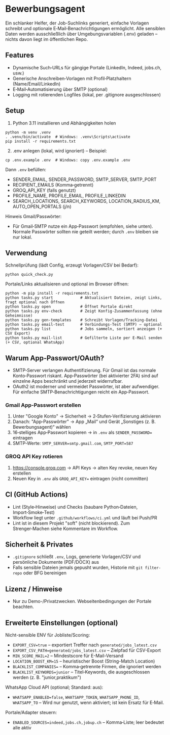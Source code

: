 # Bewerbungsagent

Ein schlanker Helfer, der Job-Suchlinks generiert, einfache Vorlagen schreibt und optionale E‑Mail‑Benachrichtigungen ermöglicht. Alle sensiblen Daten werden ausschließlich über Umgebungsvariablen (.env) geladen – nichts davon liegt im öffentlichen Repo.

## Features
- Dynamische Such‑URLs für gängige Portale (LinkedIn, Indeed, jobs.ch, usw.)
- Generische Anschreiben‑Vorlagen mit Profil‑Platzhaltern (Name/Email/LinkedIn)
- E‑Mail‑Automatisierung über SMTP (optional)
- Logging mit rotierenden Logfiles (lokal, per .gitignore ausgeschlossen)

## Setup
1) Python 3.11 installieren und Abhängigkeiten holen

```
python -m venv .venv
. .venv/bin/activate  # Windows: .venv\Scripts\activate
pip install -r requirements.txt
```

2) .env anlegen (lokal, wird ignoriert) – Beispiel:

```
cp .env.example .env  # Windows: copy .env.example .env
```

Dann `.env` befüllen:
- SENDER_EMAIL, SENDER_PASSWORD, SMTP_SERVER, SMTP_PORT
- RECIPIENT_EMAILS (Komma‑getrennt)
- GROQ_API_KEY (falls genutzt)
- PROFILE_NAME, PROFILE_EMAIL, PROFILE_LINKEDIN
- SEARCH_LOCATIONS, SEARCH_KEYWORDS, LOCATION_RADIUS_KM, AUTO_OPEN_PORTALS (j/n)

Hinweis Gmail/Passwörter:
- Für Gmail‑SMTP nutze ein App‑Passwort (empfohlen, siehe unten). Normale Passwörter sollten nie geteilt werden; durch `.env` bleiben sie nur lokal.

## Verwendung
Schnellprüfung (lädt Config, erzeugt Vorlagen/CSV bei Bedarf):

```
python quick_check.py
```

Portale/Links aktualisieren und optional im Browser öffnen:

```
python -m pip install -r requirements.txt
python tasks.py start            # Aktualisiert Dateien, zeigt Links, fragt optional nach Öffnen
python tasks.py open             # Öffnet Portale direkt
python tasks.py env-check        # Zeigt Konfig-Zusammenfassung (ohne Geheimnisse)
python tasks.py gen-templates    # Schreibt Vorlagen/Tracking-Datei
python tasks.py email-test       # Verbindungs-Test (SMTP) – optional
python tasks.py list             # Jobs sammeln, sortiert anzeigen (+ CSV Export)
python tasks.py mail-list        # Gefilterte Liste per E-Mail senden (+ CSV, optional WhatsApp)
```

## Warum App‑Passwort/OAuth?
- SMTP‑Server verlangen Authentifizierung. Für Gmail ist das normale Konto‑Passwort riskant. App‑Passwörter (bei aktivierter 2FA) sind auf einzelne Apps beschränkt und jederzeit widerrufbar.
- OAuth2 ist moderner und vermeidet Passwörter, ist aber aufwendiger. Für einfache SMTP‑Benachrichtigungen reicht ein App‑Passwort.

### Gmail App‑Passwort erstellen
1. Unter "Google Konto" → Sicherheit → 2‑Stufen‑Verifizierung aktivieren
2. Danach: "App‑Passwörter" → App „Mail“ und Gerät „Sonstiges (z. B. Bewerbungsagent)“ wählen
3. 16‑stelliges App‑Passwort kopieren → in `.env` als `SENDER_PASSWORD=` eintragen
4. SMTP‑Werte: `SMTP_SERVER=smtp.gmail.com`, `SMTP_PORT=587`

### GROQ API Key rotieren
1. https://console.groq.com → API Keys → alten Key revoke, neuen Key erstellen
2. Neuen Key in `.env` als `GROQ_API_KEY=` eintragen (nicht committen)

## CI (GitHub Actions)
- Lint (Style‑Hinweise) und Checks (baubare Python‑Dateien, Import‑Smoke‑Test)
- Workflow liegt unter `.github/workflows/ci.yml` und läuft bei Push/PR
- Lint ist in diesem Projekt "soft" (nicht blockierend). Zum Strenger‑Machen siehe Kommentare im Workflow.

## Sicherheit & Privates
- `.gitignore` schließt `.env`, Logs, generierte Vorlagen/CSV und persönliche Dokumente (PDF/DOCX) aus
- Falls sensible Dateien jemals gepusht wurden, Historie mit `git filter-repo` oder BFG bereinigen

## Lizenz / Hinweise
- Nur zu Demo-/Privatzwecken. Webseitenbedingungen der Portale beachten.

## Erweiterte Einstellungen (optional)

Nicht-sensible ENV für Jobliste/Scoring:
- `EXPORT_CSV=true` – exportiert Treffer nach `generated/jobs_latest.csv`
- `EXPORT_CSV_PATH=generated/jobs_latest.csv` – Zielpfad für CSV-Export
- `MIN_SCORE_MAIL=2` – Mindestscore für E-Mail-Versand
- `LOCATION_BOOST_KM=15` – heuristischer Boost (String-Match Location)
- `BLACKLIST_COMPANIES=` – Komma‑getrennte Firmen, die ignoriert werden
- `BLACKLIST_KEYWORDS=junior` – Titel‑Keywords, die ausgeschlossen werden (z. B. "junior,praktikum")

WhatsApp Cloud API (optional; Standard: aus):
- `WHATSAPP_ENABLED=false`, `WHATSAPP_TOKEN`, `WHATSAPP_PHONE_ID`, `WHATSAPP_TO`
  – Wird nur genutzt, wenn aktiviert; ist kein Ersatz für E‑Mail.

Portale/Adapter steuern:
- `ENABLED_SOURCES=indeed,jobs.ch,jobup.ch` – Komma‑Liste; leer bedeutet alle aktiv
